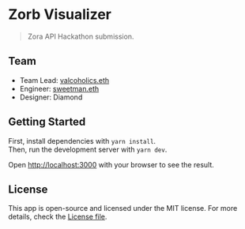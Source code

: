 # Zorb Visualizer

> Zora API Hackathon submission.

## Team

-   Team Lead: [valcoholics.eth](https://twitter.com/DoreenHuntingt3)
-   Engineer: [sweetman.eth](https://github.com/SweetmanTech)
-   Designer: Diamond

## Getting Started

First, install dependencies with `yarn install`.  
Then, run the development server with `yarn dev`.

Open [http://localhost:3000](http://localhost:3000) with your browser to see the result.

## License

This app is open-source and licensed under the MIT license. For more details, check the [License file](LICENSE).
